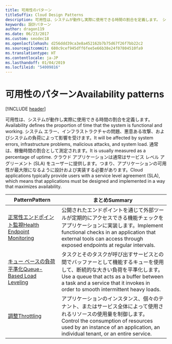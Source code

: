 ```yaml
---
title: 可用性のパターン
titleSuffix: Cloud Design Patterns
description: 可用性は、システムが動作し実際に使用できる時間の割合を定義します。 システム エラー、インフラストラクチャの問題、悪意ある攻撃、およびシステムの負荷によって影響を受けます。 通常は、稼働時間の割合として測定されます。 クラウド アプリケーションは通常はサービス レベル アグリーメント (SLA) をユーザーに提供します。つまり、アプリケーションの可用性が最大限になるように設計および実装する必要があります。
keywords: 設計パターン
author: dragon119
ms.date: 06/23/2017
ms.custom: seodec18
ms.openlocfilehash: d256ddd39ca3e8a452162b7b75d67f26f7bb22c2
ms.sourcegitcommit: 680c9cef945dff6fee5e66b38e24f07804510fa9
ms.translationtype: HT
ms.contentlocale: ja-JP
ms.lasthandoff: 01/04/2019
ms.locfileid: "54009816"
---
```

# <a name="availability-patterns"></a><span data-ttu-id="98d47-107">可用性のパターン</span><span class="sxs-lookup"><span data-stu-id="98d47-107">Availability patterns</span></span>

[!INCLUDE [header](../../_includes/header.md)]

<span data-ttu-id="98d47-108">可用性は、システムが動作し実際に使用できる時間の割合を定義します。</span><span class="sxs-lookup"><span data-stu-id="98d47-108">Availability defines the proportion of time that the system is functional and working.</span></span> <span data-ttu-id="98d47-109">システム エラー、インフラストラクチャの問題、悪意ある攻撃、およびシステムの負荷によって影響を受けます。</span><span class="sxs-lookup"><span data-stu-id="98d47-109">It will be affected by system errors, infrastructure problems, malicious attacks, and system load.</span></span> <span data-ttu-id="98d47-110">通常は、稼働時間の割合として測定されます。</span><span class="sxs-lookup"><span data-stu-id="98d47-110">It is usually measured as a percentage of uptime.</span></span> <span data-ttu-id="98d47-111">クラウド アプリケーションは通常はサービス レベル アグリーメント (SLA) をユーザーに提供します。つまり、アプリケーションの可用性が最大限になるように設計および実装する必要があります。</span><span class="sxs-lookup"><span data-stu-id="98d47-111">Cloud applications typically provide users with a service level agreement (SLA), which means that applications must be designed and implemented in a way that maximizes availability.</span></span>

|                            <span data-ttu-id="98d47-112">Pattern</span><span class="sxs-lookup"><span data-stu-id="98d47-112">Pattern</span></span>                             |                                                           <span data-ttu-id="98d47-113">まとめ</span><span class="sxs-lookup"><span data-stu-id="98d47-113">Summary</span></span>                                                            |
|----------------------------------------------------------------|------------------------------------------------------------------------------------------------------------------------------|
| [<span data-ttu-id="98d47-114">正常性エンドポイント監視</span><span class="sxs-lookup"><span data-stu-id="98d47-114">Health Endpoint Monitoring</span></span>](../health-endpoint-monitoring.md) | <span data-ttu-id="98d47-115">公開されたエンドポイントを通じて外部ツールが定期的にアクセスできる機能チェックをアプリケーションに実装します。</span><span class="sxs-lookup"><span data-stu-id="98d47-115">Implement functional checks in an application that external tools can access through exposed endpoints at regular intervals.</span></span> |
|  [<span data-ttu-id="98d47-116">キュー ベースの負荷平準化</span><span class="sxs-lookup"><span data-stu-id="98d47-116">Queue-Based Load Leveling</span></span>](../queue-based-load-leveling.md)  | <span data-ttu-id="98d47-117">タスクとそのタスクが呼び出すサービスとの間でバッファーとして機能するキューを使用して、断続的な大きい負荷を平準化します。</span><span class="sxs-lookup"><span data-stu-id="98d47-117">Use a queue that acts as a buffer between a task and a service that it invokes in order to smooth intermittent heavy loads.</span></span>  |
|                 [<span data-ttu-id="98d47-118">調整</span><span class="sxs-lookup"><span data-stu-id="98d47-118">Throttling</span></span>](../throttling.md)                 |   <span data-ttu-id="98d47-119">アプリケーションのインスタンス、個々のテナント、またはサービス全体によって使用されるリソースの使用量を制御します。</span><span class="sxs-lookup"><span data-stu-id="98d47-119">Control the consumption of resources used by an instance of an application, an individual tenant, or an entire service.</span></span>    |
